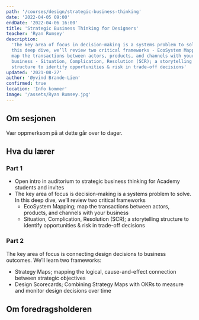 ```yaml
---
path: '/courses/design/strategic-business-thinking'
date: '2022-04-05 09:00'
endDate: '2022-04-06 16:00'
title: 'Strategic Business Thinking for Designers'
teacher: 'Ryan Rumsey'
description:
  'The key area of focus in decision-making is a systems problem to solve. In
  this deep dive, we’ll review two critical frameworks - EcoSystem Mapping;
  map the transactions between actors, products, and channels with your
  business - Situation, Complication, Resolution (SCR); a storytelling
  structure to identify opportunities & risk in trade-off decisions'
updated: '2021-08-27'
author: 'Øyvind Brande-Lien'
confirmed: true
location: 'Info kommer'
image: '/assets/Ryan Rumsey.jpg'
---
```


## Om sesjonen
Vær oppmerksom på at dette går over to dager.

## Hva du lærer

### Part 1

- Open intro in auditorium to strategic business thinking for Academy students
  and invites
- The key area of focus is decision-making is a systems problem to solve. In
  this deep dive, we’ll review two critical frameworks
  - EcoSystem Mapping; map the transactions between actors, products, and
    channels with your business
  - Situation, Complication, Resolution (SCR); a storytelling structure to
    identify opportunities & risk in trade-off decisions

### Part 2

The key area of focus is connecting design decisions to business outcomes.
We’ll learn two frameworks:

- Strategy Maps; mapping the logical, cause-and-effect connection between
  strategic objectives
- Design Scorecards; Combining Strategy Maps with OKRs to measure and monitor
  design decisions over time

## Om foredragsholderen
